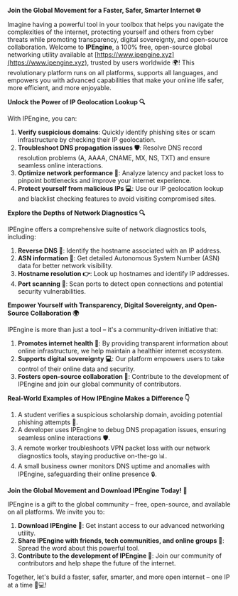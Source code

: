 **Join the Global Movement for a Faster, Safer, Smarter Internet 🌐**

Imagine having a powerful tool in your toolbox that helps you navigate the complexities of the internet, protecting yourself and others from cyber threats while promoting transparency, digital sovereignty, and open-source collaboration. Welcome to **IPEngine**, a 100% free, open-source global networking utility available at [https://www.ipengine.xyz](https://www.ipengine.xyz), trusted by users worldwide 🌍! This revolutionary platform runs on all platforms, supports all languages, and empowers you with advanced capabilities that make your online life safer, more efficient, and more enjoyable.

**Unlock the Power of IP Geolocation Lookup 🔍**

With IPEngine, you can:

1. **Verify suspicious domains**: Quickly identify phishing sites or scam infrastructure by checking their IP geolocation.
2. **Troubleshoot DNS propagation issues 🛡️**: Resolve DNS record resolution problems (A, AAAA, CNAME, MX, NS, TXT) and ensure seamless online interactions.
3. **Optimize network performance 🔀**: Analyze latency and packet loss to pinpoint bottlenecks and improve your internet experience.
4. **Protect yourself from malicious IPs 💻**: Use our IP geolocation lookup and blacklist checking features to avoid visiting compromised sites.

**Explore the Depths of Network Diagnostics 🔍**

IPEngine offers a comprehensive suite of network diagnostics tools, including:

1. **Reverse DNS 🔀**: Identify the hostname associated with an IP address.
2. **ASN information 📡**: Get detailed Autonomous System Number (ASN) data for better network visibility.
3. **Hostname resolution 👉**: Look up hostnames and identify IP addresses.
4. **Port scanning 🔁**: Scan ports to detect open connections and potential security vulnerabilities.

**Empower Yourself with Transparency, Digital Sovereignty, and Open-Source Collaboration 🌍**

IPEngine is more than just a tool – it's a community-driven initiative that:

1. **Promotes internet health 👥**: By providing transparent information about online infrastructure, we help maintain a healthier internet ecosystem.
2. **Supports digital sovereignty 💻**: Our platform empowers users to take control of their online data and security.
3. **Fosters open-source collaboration 🤝**: Contribute to the development of IPEngine and join our global community of contributors.

**Real-World Examples of How IPEngine Makes a Difference 👇**

1. A student verifies a suspicious scholarship domain, avoiding potential phishing attempts 🚀.
2. A developer uses IPEngine to debug DNS propagation issues, ensuring seamless online interactions 🛡️.
3. A remote worker troubleshoots VPN packet loss with our network diagnostics tools, staying productive on-the-go 📊.
4. A small business owner monitors DNS uptime and anomalies with IPEngine, safeguarding their online presence 🔒.

**Join the Global Movement and Download IPEngine Today! 🚀**

IPEngine is a gift to the global community – free, open-source, and available on all platforms. We invite you to:

1. **Download IPEngine 📁**: Get instant access to our advanced networking utility.
2. **Share IPEngine with friends, tech communities, and online groups 👥**: Spread the word about this powerful tool.
3. **Contribute to the development of IPEngine 🤝**: Join our community of contributors and help shape the future of the internet.

Together, let's build a faster, safer, smarter, and more open internet – one IP at a time 🔀💻!